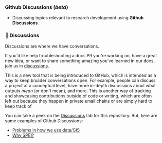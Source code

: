 ### Github Discussions (*beta*)


* Discussing topics relevant to research development using **Github Discussions**.

### :mega: Discussions
Discussions are where we have conversations.

If you'd like help troubleshooting a docs PR you're working on, have a great new idea, or want to share something amazing you've learned in our docs, join us in [discussions](https://github.com/github/docs/discussions).

This is a new tool that is being introduced to GitHub, which is intended as a way to keep broader conversations open. For example, people can discuss a project at a conceptual level, have more in-depth discussions about what outputs *mean* (or don't mean), and more. This is another way of tracking and showcasing contributions outside of code or writing, which are often left out because they happen in private email chains or are simply hard to keep track of.

You can take a peek on the [Discussions](https://github.com/pedrohbraga/SORTEE-Hackathon-Dynamic-Collaboration/discussions) tab for this repository. But, here are some examples of Github Discussions:

* [Problems in how we use data/GIS](https://github.com/albertkun/21S-ASIAAM-191A/discussions/24)
* [Why SPEI?](https://github.com/HaireLab/community-stress-gradients/discussions/4)